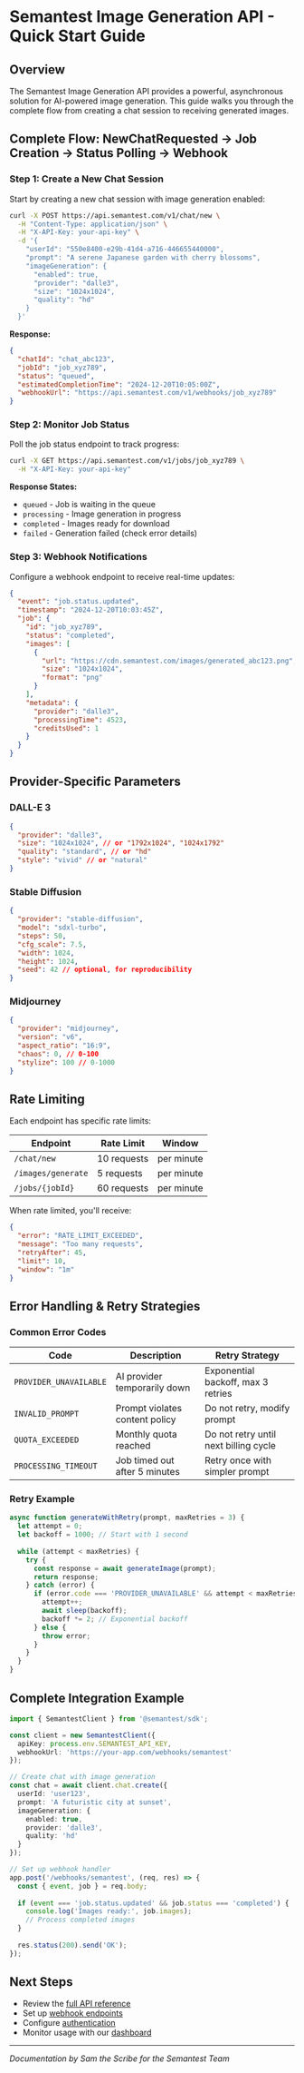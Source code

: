 # Semantest Image Generation API - Quick Start Guide

## Overview

The Semantest Image Generation API provides a powerful, asynchronous solution for AI-powered image generation. This guide walks you through the complete flow from creating a chat session to receiving generated images.

## Complete Flow: NewChatRequested → Job Creation → Status Polling → Webhook

### Step 1: Create a New Chat Session

Start by creating a new chat session with image generation enabled:

```bash
curl -X POST https://api.semantest.com/v1/chat/new \
  -H "Content-Type: application/json" \
  -H "X-API-Key: your-api-key" \
  -d '{
    "userId": "550e8400-e29b-41d4-a716-446655440000",
    "prompt": "A serene Japanese garden with cherry blossoms",
    "imageGeneration": {
      "enabled": true,
      "provider": "dalle3",
      "size": "1024x1024",
      "quality": "hd"
    }
  }'
```

**Response:**
```json
{
  "chatId": "chat_abc123",
  "jobId": "job_xyz789",
  "status": "queued",
  "estimatedCompletionTime": "2024-12-20T10:05:00Z",
  "webhookUrl": "https://api.semantest.com/v1/webhooks/job_xyz789"
}
```

### Step 2: Monitor Job Status

Poll the job status endpoint to track progress:

```bash
curl -X GET https://api.semantest.com/v1/jobs/job_xyz789 \
  -H "X-API-Key: your-api-key"
```

**Response States:**
- `queued` - Job is waiting in the queue
- `processing` - Image generation in progress
- `completed` - Images ready for download
- `failed` - Generation failed (check error details)

### Step 3: Webhook Notifications

Configure a webhook endpoint to receive real-time updates:

```json
{
  "event": "job.status.updated",
  "timestamp": "2024-12-20T10:03:45Z",
  "job": {
    "id": "job_xyz789",
    "status": "completed",
    "images": [
      {
        "url": "https://cdn.semantest.com/images/generated_abc123.png",
        "size": "1024x1024",
        "format": "png"
      }
    ],
    "metadata": {
      "provider": "dalle3",
      "processingTime": 4523,
      "creditsUsed": 1
    }
  }
}
```

## Provider-Specific Parameters

### DALL-E 3
```json
{
  "provider": "dalle3",
  "size": "1024x1024", // or "1792x1024", "1024x1792"
  "quality": "standard", // or "hd"
  "style": "vivid" // or "natural"
}
```

### Stable Diffusion
```json
{
  "provider": "stable-diffusion",
  "model": "sdxl-turbo",
  "steps": 50,
  "cfg_scale": 7.5,
  "width": 1024,
  "height": 1024,
  "seed": 42 // optional, for reproducibility
}
```

### Midjourney
```json
{
  "provider": "midjourney",
  "version": "v6",
  "aspect_ratio": "16:9",
  "chaos": 0, // 0-100
  "stylize": 100 // 0-1000
}
```

## Rate Limiting

Each endpoint has specific rate limits:

| Endpoint | Rate Limit | Window |
|----------|------------|---------|
| `/chat/new` | 10 requests | per minute |
| `/images/generate` | 5 requests | per minute |
| `/jobs/{jobId}` | 60 requests | per minute |

When rate limited, you'll receive:
```json
{
  "error": "RATE_LIMIT_EXCEEDED",
  "message": "Too many requests",
  "retryAfter": 45,
  "limit": 10,
  "window": "1m"
}
```

## Error Handling & Retry Strategies

### Common Error Codes

| Code | Description | Retry Strategy |
|------|-------------|----------------|
| `PROVIDER_UNAVAILABLE` | AI provider temporarily down | Exponential backoff, max 3 retries |
| `INVALID_PROMPT` | Prompt violates content policy | Do not retry, modify prompt |
| `QUOTA_EXCEEDED` | Monthly quota reached | Do not retry until next billing cycle |
| `PROCESSING_TIMEOUT` | Job timed out after 5 minutes | Retry once with simpler prompt |

### Retry Example

```javascript
async function generateWithRetry(prompt, maxRetries = 3) {
  let attempt = 0;
  let backoff = 1000; // Start with 1 second
  
  while (attempt < maxRetries) {
    try {
      const response = await generateImage(prompt);
      return response;
    } catch (error) {
      if (error.code === 'PROVIDER_UNAVAILABLE' && attempt < maxRetries - 1) {
        attempt++;
        await sleep(backoff);
        backoff *= 2; // Exponential backoff
      } else {
        throw error;
      }
    }
  }
}
```

## Complete Integration Example

```typescript
import { SemantestClient } from '@semantest/sdk';

const client = new SemantestClient({
  apiKey: process.env.SEMANTEST_API_KEY,
  webhookUrl: 'https://your-app.com/webhooks/semantest'
});

// Create chat with image generation
const chat = await client.chat.create({
  userId: 'user123',
  prompt: 'A futuristic city at sunset',
  imageGeneration: {
    enabled: true,
    provider: 'dalle3',
    quality: 'hd'
  }
});

// Set up webhook handler
app.post('/webhooks/semantest', (req, res) => {
  const { event, job } = req.body;
  
  if (event === 'job.status.updated' && job.status === 'completed') {
    console.log('Images ready:', job.images);
    // Process completed images
  }
  
  res.status(200).send('OK');
});
```

## Next Steps

- Review the [full API reference](/api/reference)
- Set up [webhook endpoints](/guides/webhooks)
- Configure [authentication](/guides/authentication)
- Monitor usage with our [dashboard](https://dashboard.semantest.com)

---
*Documentation by Sam the Scribe for the Semantest Team*